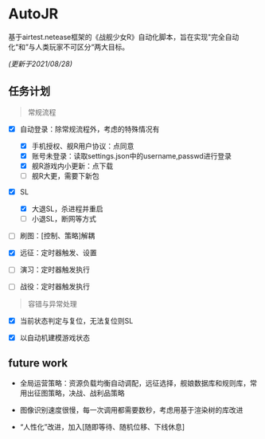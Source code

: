 # AutoJR
基于airtest.netease框架的《战舰少女R》自动化脚本，旨在实现"完全自动化“和”与人类玩家不可区分“两大目标。

*(更新于2021/08/28)*



## 任务计划

> 常规流程

- [x] 自动登录：除常规流程外，考虑的特殊情况有
  - [x] 手机授权、舰R用户协议：点同意
  - [x] 账号未登录：读取settings.json中的username,passwd进行登录
  - [x] 舰R游戏内小更新：点下载
  - [ ] 舰R大更，需要下新包
- [x] SL
  - [x] 大退SL，杀进程并重启
  - [ ] 小退SL，断网等方式
- [ ] 刷图：[控制、策略]解耦
- [x] 远征：定时器触发、设置
- [ ] 演习：定时器触发执行
- [ ] 战役：定时器触发执行



> 容错与异常处理

- [x] 当前状态判定与复位，无法复位则SL
- [x] 以自动机建模游戏状态



## future work

- 全局运营策略：资源负载均衡自动调配，远征选择，舰娘数据库和规则库，常用出征图策略，决战、战利品策略

- 图像识别速度很慢，每一次调用都需要数秒，考虑用基于渲染树的库改进
- “人性化”改进，加入[随即等待、随机位移、下线休息]
